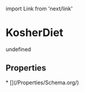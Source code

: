 import Link from 'next/link'
# KosherDiet

undefined

## Properties

<Grid>
* [](/Properties/Schema.org/)

</Grid>

